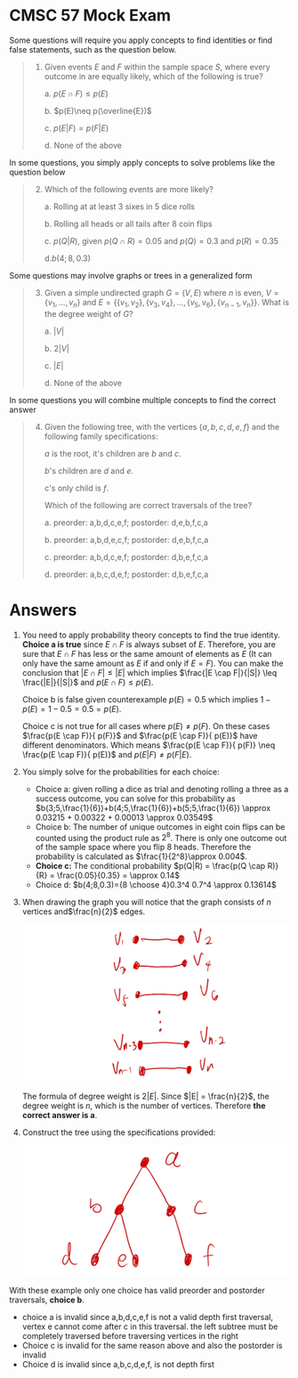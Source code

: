 # CMSC 57 Mock Exam

Some questions will require you apply concepts to find identities or find false statements, such as the question below.

> 1. Given events $E$ and $F$ within the sample space $S$, where every outcome in are equally likely, which of the following is true?
>
>    a. $p(E \cap F) \leq p(E)$
>
>    b. $p(E)\neq p(\overline{E})$
>
>    c. $p(E |F) = p(F|E)$
>
>    d. None of the above 

In some questions, you simply apply concepts to solve problems like the question below

> 2. Which of the following events are more likely?
>
>    a. Rolling at at least 3 sixes in 5 dice rolls
>
>    b. Rolling all heads or all tails after 8 coin flips
>
>    c. $p(Q|R)$, given $p(Q \cap R) = 0.05$ and $p(Q)=0.3$ and $p(R)=0.35$
>
>    d.$b(4;8,0.3)$

Some questions may involve graphs or trees in a generalized form

> 3. Given a simple undirected graph $G=(V,E)$ where $n$ is even, $V = \{v_1,...,v_n\}$ and $E = \{\{v_1,v_2\} ,\{v_3,v_4\},...,\{v_5,v_6\},\{v_{n-1},v_n\}\}$. What is the degree weight of $G$?
>
>    a. $|V|$
>
>    b. $2|V|$
>
>    c. $|E|$
>
>    d. None of the above

In some questions you will combine multiple concepts to find the correct answer

> 4. Given the following tree, with the vertices $\{a,b,c,d,e,f\}$ and the following family specifications:
>
>    $a$ is the root, it's children are $b$ and $c$.
>
>    $b$'s children are $d$ and $e$.
>
>    c's only child is $f$.
>
>    Which of the following are correct traversals of the tree?
>
>    a. preorder: a,b,d,c,e,f; postorder: d,e,b,f,c,a
>
>    b. preorder: a,b,d,e,c,f; postorder: d,e,b,f,c,a
>
>    c. preorder: a,b,d,c,e,f; postorder: d,b,e,f,c,a
>
>    d. preorder: a,b,c,d,e,f; postorder: d,b,e,f,c,a
>

# Answers

1. You need to apply probability theory concepts to find the true identity. **Choice a is true** since $E \cap F$ is always subset of $E$. Therefore, you are sure that $E \cap F$ has less or the same amount of elements as $E$ (It can only have the same amount as $E$ if and only if $E=F$). You can make the conclusion that $|E\cap F| \leq |E|$ which implies $\frac{|E \cap F|}{|S|} \leq \frac{|E|}{|S|}$ and $p(E \cap F) \leq p(E)$. 

   Choice b is false given counterexample $p(E) = 0.5$ which implies $1-p(E) = 1 - 0.5 = 0.5 = p(E)$. 

   Choice c is not true for all cases where $p(E) \neq p(F)$. On these cases $\frac{p(E \cap F)}{ p(F)}$ and $\frac{p(E \cap F)}{ p(E)}$ have different denominators. Which means $\frac{p(E \cap F)}{ p(F)} \neq \frac{p(E \cap F)}{ p(E)}$ and $p(E|F) \neq p(F|E)$.

2. You simply solve for the probabilities for each choice:

   - Choice a: given rolling a dice as trial and denoting rolling a three as a success outcome, you can solve for this probability as $b(3;5,\frac{1}{6})+b(4;5,\frac{1}{6})+b(5;5,\frac{1}{6}) \approx 0.03215 + 0.00322 + 0.00013 \approx 0.03549$
   - Choice b: The number of unique outcomes in eight coin flips can be counted using the product rule as $2^8$. There is only one outcome out of the sample space where you flip 8 heads. Therefore the probability is calculated as $\frac{1}{2^8}\approx 0.004$.
   - **Choice c:** The conditional probability $p(Q|R) = \frac{p(Q \cap R)}{R} = \frac{0.05}{0.35} = \approx 0.14$
   - Choice d: $b(4;8,0.3)={8 \choose 4}0.3^4 0.7^4 \approx 0.13614$

3. When drawing the graph you will notice that the graph consists of $n$ vertices and$\frac{n}{2}$ edges. 

   ![graph](https://raw.githubusercontent.com/HowDoIGitHelp/CMSC57CoursePack/refs/heads/master/Exercises/graph.png)

   The formula of degree weight is $2|E|$. Since $|E| = \frac{n}{2}$, the degree weight is $n$, which is the number of vertices. Therefore **the correct answer is a**.

4. Construct the tree using the specifications provided:

   ![tree](https://raw.githubusercontent.com/HowDoIGitHelp/CMSC57CoursePack/refs/heads/master/Exercises/tree.png)

With these example only one choice has valid preorder and postorder traversals, **choice b**.

- choice a is invalid since a,b,d,c,e,f is not a valid depth first traversal, vertex e cannot come after c in this traversal. the left subtree must be completely traversed before traversing vertices in the right
- Choice c is invalid for the same reason above and also the postorder is invalid
- Choice d is invalid since a,b,c,d,e,f, is not depth first

